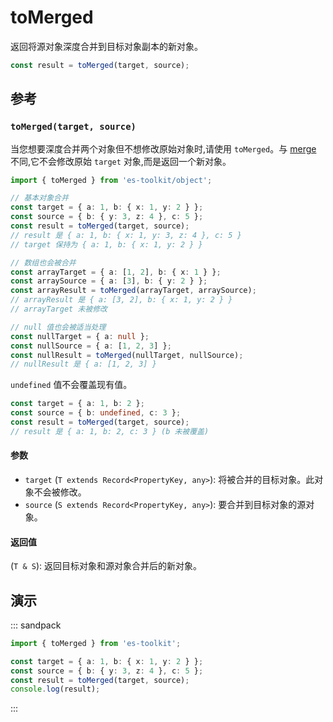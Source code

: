 # toMerged

返回将源对象深度合并到目标对象副本的新对象。

```typescript
const result = toMerged(target, source);
```

## 参考

### `toMerged(target, source)`

当您想要深度合并两个对象但不想修改原始对象时,请使用 `toMerged`。与 [merge](./merge.md) 不同,它不会修改原始 `target` 对象,而是返回一个新对象。

```typescript
import { toMerged } from 'es-toolkit/object';

// 基本对象合并
const target = { a: 1, b: { x: 1, y: 2 } };
const source = { b: { y: 3, z: 4 }, c: 5 };
const result = toMerged(target, source);
// result 是 { a: 1, b: { x: 1, y: 3, z: 4 }, c: 5 }
// target 保持为 { a: 1, b: { x: 1, y: 2 } }

// 数组也会被合并
const arrayTarget = { a: [1, 2], b: { x: 1 } };
const arraySource = { a: [3], b: { y: 2 } };
const arrayResult = toMerged(arrayTarget, arraySource);
// arrayResult 是 { a: [3, 2], b: { x: 1, y: 2 } }
// arrayTarget 未被修改

// null 值也会被适当处理
const nullTarget = { a: null };
const nullSource = { a: [1, 2, 3] };
const nullResult = toMerged(nullTarget, nullSource);
// nullResult 是 { a: [1, 2, 3] }
```

`undefined` 值不会覆盖现有值。

```typescript
const target = { a: 1, b: 2 };
const source = { b: undefined, c: 3 };
const result = toMerged(target, source);
// result 是 { a: 1, b: 2, c: 3 } (b 未被覆盖)
```

#### 参数

- `target` (`T extends Record<PropertyKey, any>`): 将被合并的目标对象。此对象不会被修改。
- `source` (`S extends Record<PropertyKey, any>`): 要合并到目标对象的源对象。

#### 返回值

(`T & S`): 返回目标对象和源对象合并后的新对象。

## 演示

::: sandpack

```ts index.ts
import { toMerged } from 'es-toolkit';

const target = { a: 1, b: { x: 1, y: 2 } };
const source = { b: { y: 3, z: 4 }, c: 5 };
const result = toMerged(target, source);
console.log(result);
```

:::
